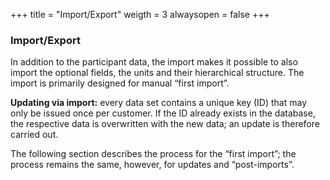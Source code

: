 +++
title = "Import/Export"
weigth = 3
alwaysopen = false
+++

### Import/Export

In addition to the participant data, the import makes it possible to
also import the optional fields, the units and their hierarchical
structure. The import is primarily designed for manual “first import”.

**Updating via import:** every data set contains a unique key (ID) that
may only be issued once per customer. If the ID already exists in the
database, the respective data is overwritten with the new data; an
update is therefore carried out.

The following section describes the process for the “first import”; the
process remains the same, however, for updates and “post-imports”.




